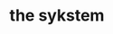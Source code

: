 ---
title: "the sykstem"
product_type: "shirt"
is_women: 
is_men: 
is_unisex: true
is_variant: true
original_price: 25
sale_price: 20
color: galaxy
sizes:
- size: "xxxs"
  stock: 10
- size: "xxs"
  stock: 0
- size: "xs"
  stock: 8
- size: "s"
  stock: 0
- size: "m"
  stock: 5
- size: "l"
  stock: 0
- size: "xl"
  stock: 0
- size: "xxl"
  stock: 2
- size: "xxxl"
  stock: 1

img: "1-the-sykstem-shirt-galaxy.png"
main_alt: "the classic the-sykstem shirt with 'the system' written on the bottom"
description: "This is the classic company shirt, in our new 'galaxy' colorway."
material: "100% hemp"
---